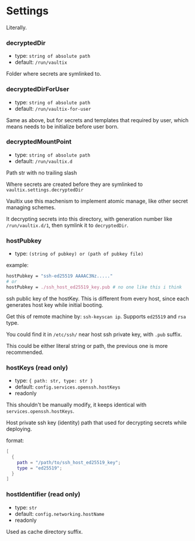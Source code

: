# Settings
Literally.


<div id="dd"></div>

### decryptedDir

+ type: `string of absolute path`
+ default: `/run/vaultix`

Folder where secrets are symlinked to.

### decryptedDirForUser

+ type: `string of absolute path`
+ default: `/run/vaultix-for-user`

Same as above, but for secrets and templates that required by user, which means needs to be initialize before user born.


<div id="dmp"></div>

### decryptedMountPoint

+ type: `string of absolute path`
+ default: `/run/vaultix.d`

Path str with no trailing slash

Where secrets are created before they are symlinked to `vaultix.settings.decryptedDir`

Vaultix use this machenism to implement atomic manage, like other secret managing schemes.

It decrypting secrets into this directory, with generation number like `/run/vaultix.d/1`, then symlink it to `decryptedDir`.

### hostPubkey

+ type: `(string of pubkey) or (path of pubkey file)`

example:

```nix
hostPubkey = "ssh-ed25519 AAAAC3Nz....."
# or
hostPubkey = ./ssh_host_ed25519_key.pub # no one like this i think
```

ssh public key of the hostKey. This is different from every host, since each generates host key while initial booting.

Get this of remote machine by: `ssh-keyscan ip`. Supports `ed25519` and `rsa` type.

You could find it in `/etc/ssh/` near host ssh private key, with `.pub` suffix.

This could be either literal string or path, the previous one is more recommended.


### hostKeys (read only)

+ type: `{ path: str, type: str }`
+ default: `config.services.openssh.hostKeys`
+ readonly

This shouldn't be manually modify, it keeps identical with `services.openssh.hostKeys`.

Host private ssh key (identity) path that used for decrypting secrets while deploying.

format:

```nix
[
  {
    path = "/path/to/ssh_host_ed25519_key";
    type = "ed25519";
  }
]
```

### hostIdentifier (read only)

+ type: `str`
+ default: `config.networking.hostName`
+ readonly

Used as cache directory suffix.
